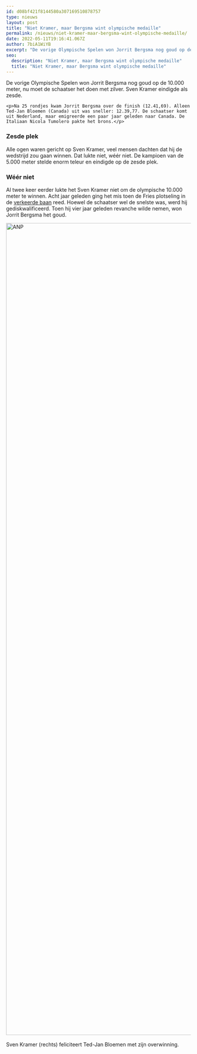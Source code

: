 ```yaml
---
id: d08bf421f8144580a307169510878757
type: nieuws
layout: post
title: "Niet Kramer, maar Bergsma wint olympische medaille"
permalink: /nieuws/niet-kramer-maar-bergsma-wint-olympische-medaille/
date: 2022-05-11T19:16:41.067Z
author: 7biA1WiYB
excerpt: "De vorige Olympische Spelen won Jorrit Bergsma nog goud op de 10.000 meter, nu moet de schaatser het doen met zilver. Sven Kramer eindigde als zesde.  "
seo:
  description: "Niet Kramer, maar Bergsma wint olympische medaille"
  title: "Niet Kramer, maar Bergsma wint olympische medaille"
---
```

De vorige Olympische Spelen won Jorrit Bergsma nog goud op de 10.000 meter, nu moet de schaatser het doen met zilver. Sven Kramer eindigde als zesde.  

    <p>Na 25 rondjes kwam Jorrit Bergsma over de finish (12.41,69). Alleen Ted-Jan Bloemen (Canada) uit was sneller: 12.39,77. De schaatser komt uit Nederland, maar emigreerde een paar jaar geleden naar Canada. De Italiaan Nicola Tumolero pakte het brons.</p>
<h3>Zesde plek</h3>
<p>Alle ogen waren gericht op Sven Kramer, veel mensen dachten dat hij de wedstrijd zou gaan winnen. Dat lukte niet, wéér niet. De kampioen van de 5.000 meter stelde enorm teleur en eindigde op de zesde plek.</p>
<h3>Wéér niet</h3>
<p>Al twee keer eerder lukte het Sven Kramer niet om de olympische 10.000 meter te winnen. Acht jaar geleden ging het mis toen de Fries plotseling in de <a href="https://www.youtube.com/watch?v=bgg-kvkUuNM" target="_blank">verkeerde baan</a> reed. Hoewel de schaatser wel de snelste was, werd hij gediskwalificeerd. Toen hij vier jaar geleden revanche wilde nemen, won Jorrit Bergsma het goud.</p>
<p><div class="media media-element-container media-default"><div id="file-526368" class="file file-image file-image-jpeg">

        
  
  <div class="content">
    <img alt="ANP" title="Foto: ANP" height="2209" width="3500" class="media-element file-default" data-delta="1" src="https://7dagen.netlify.app/sites/default/files/ANP-55837983.jpg">  </div>

  
</div>
</div><br>Sven Kramer (rechts) feliciteert Ted-Jan Bloemen met zijn overwinning.  
